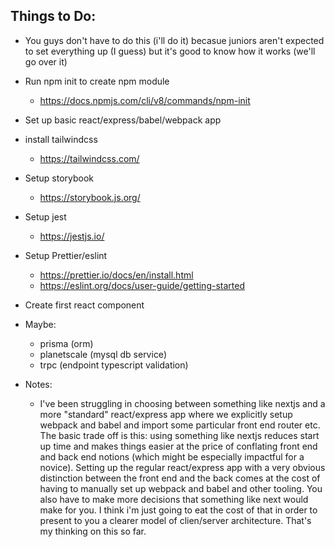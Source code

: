 ## Things to Do:

-   You guys don't have to do this (i'll do it) becasue juniors aren't expected to set everything up (I guess) but it's good to know how it works (we'll go over it)
-   Run npm init to create npm module
    -   https://docs.npmjs.com/cli/v8/commands/npm-init
-   Set up basic react/express/babel/webpack app
-   install tailwindcss
    -   https://tailwindcss.com/
-   Setup storybook
    -   https://storybook.js.org/
-   Setup jest
    -   https://jestjs.io/
-   Setup Prettier/eslint
    -   https://prettier.io/docs/en/install.html
    -   https://eslint.org/docs/user-guide/getting-started
-   Create first react component

-   Maybe:

    -   prisma (orm)
    -   planetscale (mysql db service)
    -   trpc (endpoint typescript validation)

-   Notes:
    -   I've been struggling in choosing between something like nextjs and a more "standard" react/express app where we explicitly setup webpack and babel and import some particular front end router etc. The basic trade off is this: using something like nextjs reduces start up time and makes things easier at the price of conflating front end and back end notions (which might be especially impactful for a novice). Setting up the regular react/express app with a very obvious distinction between the front end and the back comes at the cost of having to manually set up webpack and babel and other tooling. You also have to make more decisions that something like next would make for you. I think i'm just going to eat the cost of that in order to present to you a clearer model of clien/server architecture. That's my thinking on this so far.
